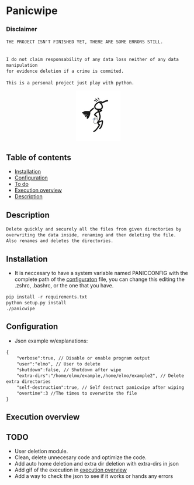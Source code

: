 # Panicwipe

### Disclaimer
```
THE PROJECT ISN'T FINISHED YET, THERE ARE SOME ERRORS STILL.


I do not claim responsability of any data loss neither of any data manipulation
for evidence deletion if a crime is commited.

This is a personal project just play with python.
```

<p align="center">
  <img src="https://github.com/77LrW8VpnD/panicwipe/blob/main/rsz_panicwipe-transformed.png"/>
</p>

## Table of contents
- [Installation](#installation)
- [Configuration](#configuration)
- [To do](#TODO)
- [Execution overview](#execution-overview)
- [Description](#description)
 
## Description
```
Delete quickly and securely all the files from given directories by overwriting the data inside, renaming and then deleting the file.
Also renames and deletes the directories.
```

## Installation
- It is neccesary to have a system variable named PANICCONFIG with the complete path of the [configuraton](#configuration) file, you can change this editing the .zshrc, .bashrc, or the one that you have.
```
pip install -r requirements.txt
python setup.py install
./panicwipe
```

## Configuration
 - Json example w/explanations:
```
{
	"verbose":true, // Disable or enable program output
	"user":"elmo", // User to delete
	"shutdown":false, // Shutdown after wipe
	"extra-dirs":"/home/elmo/example,/home/elmo/example2", // Delete extra directories
	"self-destruction":true, // Self destruct panicwipe after wiping
	"overtime":3 //The times to overwrite the file
}
```

## Execution overview





## TODO
- User deletion module.
- Clean, delete unnecesary code and optimize the code.
- Add auto home deletion and extra dir deletion with extra-dirs in json
- Add gif of the execution in [execution overview](#execution-overview)
- Add a way to check the json to see if it works or hands any errors
